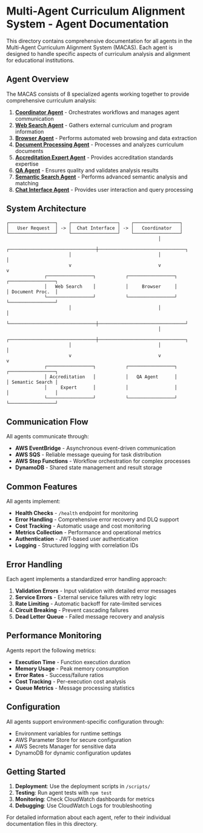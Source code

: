 # Multi-Agent Curriculum Alignment System - Agent Documentation

This directory contains comprehensive documentation for all agents in the Multi-Agent Curriculum Alignment System (MACAS). Each agent is designed to handle specific aspects of curriculum analysis and alignment for educational institutions.

## Agent Overview

The MACAS consists of 8 specialized agents working together to provide comprehensive curriculum analysis:

1. **[Coordinator Agent](coordinator.md)** - Orchestrates workflows and manages agent communication
2. **[Web Search Agent](web-search.md)** - Gathers external curriculum and program information
3. **[Browser Agent](browser.md)** - Performs automated web browsing and data extraction
4. **[Document Processing Agent](document-processing.md)** - Processes and analyzes curriculum documents
5. **[Accreditation Expert Agent](accreditation-expert.md)** - Provides accreditation standards expertise
6. **[QA Agent](qa-agent.md)** - Ensures quality and validates analysis results
7. **[Semantic Search Agent](semantic-search.md)** - Performs advanced semantic analysis and matching
8. **[Chat Interface Agent](chat-interface.md)** - Provides user interaction and query processing

## System Architecture

```
┌─────────────────┐    ┌─────────────────┐    ┌─────────────────┐
│   User Request  │ -> │  Chat Interface │ -> │   Coordinator   │
└─────────────────┘    └─────────────────┘    └─────────────────┘
                                                        │
                       ┌────────────────────────────────┼────────────────────────────────┐
                       │                                │                                │
                       v                                v                                v
              ┌─────────────────┐           ┌─────────────────┐             ┌─────────────────┐
              │   Web Search    │           │     Browser     │             │ Document Proc.  │
              └─────────────────┘           └─────────────────┘             └─────────────────┘
                       │                                │                                │
                       └────────────────────────────────┼────────────────────────────────┘
                                                        │
                       ┌────────────────────────────────┼────────────────────────────────┐
                       │                                │                                │
                       v                                v                                v
              ┌─────────────────┐           ┌─────────────────┐             ┌─────────────────┐
              │ Accreditation   │           │   QA Agent      │             │ Semantic Search │
              │     Expert      │           │                 │             │                 │
              └─────────────────┘           └─────────────────┘             └─────────────────┘
```

## Communication Flow

All agents communicate through:
- **AWS EventBridge** - Asynchronous event-driven communication
- **AWS SQS** - Reliable message queuing for task distribution
- **AWS Step Functions** - Workflow orchestration for complex processes
- **DynamoDB** - Shared state management and result storage

## Common Features

All agents implement:
- **Health Checks** - `/health` endpoint for monitoring
- **Error Handling** - Comprehensive error recovery and DLQ support
- **Cost Tracking** - Automatic usage and cost monitoring
- **Metrics Collection** - Performance and operational metrics
- **Authentication** - JWT-based user authentication
- **Logging** - Structured logging with correlation IDs

## Error Handling

Each agent implements a standardized error handling approach:

1. **Validation Errors** - Input validation with detailed error messages
2. **Service Errors** - External service failures with retry logic
3. **Rate Limiting** - Automatic backoff for rate-limited services
4. **Circuit Breaking** - Prevent cascading failures
5. **Dead Letter Queue** - Failed message recovery and analysis

## Performance Monitoring

Agents report the following metrics:
- **Execution Time** - Function execution duration
- **Memory Usage** - Peak memory consumption
- **Error Rates** - Success/failure ratios
- **Cost Tracking** - Per-execution cost analysis
- **Queue Metrics** - Message processing statistics

## Configuration

All agents support environment-specific configuration through:
- Environment variables for runtime settings
- AWS Parameter Store for secure configuration
- AWS Secrets Manager for sensitive data
- DynamoDB for dynamic configuration updates

## Getting Started

1. **Deployment**: Use the deployment scripts in `/scripts/`
2. **Testing**: Run agent tests with `npm test`
3. **Monitoring**: Check CloudWatch dashboards for metrics
4. **Debugging**: Use CloudWatch Logs for troubleshooting

For detailed information about each agent, refer to their individual documentation files in this directory.